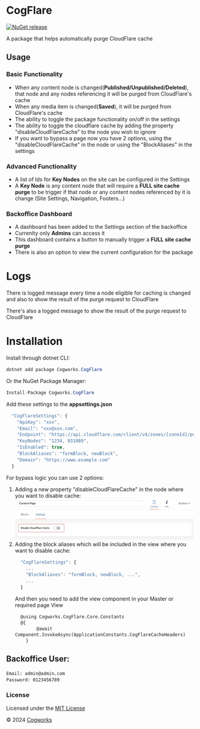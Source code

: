 # CogFlare

[![NuGet release](https://img.shields.io/nuget/v/Cogworks.CogFlare.svg)](https://www.nuget.org/packages/Cogworks.CogFlare/)

A package that helps automatically purge CloudFlare cache

## Usage

### Basic Functionality

*   When any content node is changed(**Published/Unpublished/Deleted**), that node and any nodes referencing it will be purged from CloudFlare's cache
*   When any media item is changed(**Saved**), it will be purged from CloudFlare's cache
*   The ability to toggle the package functionality on/off in the settings
*   The ability to toggle the cloudflare cache by adding the property "disableCloudFlareCache" to the node you wish to ignore
*   If you want to bypass a page now you have 2 options, using the "disableCloudFlareCache" in the node or using the "BlockAliases" in the settings

### Advanced Functionality

*   A list of Ids for **Key Nodes** on the site can be configured in the Settings
*   A **Key Node** is any content node that will require a **FULL site cache purge** to be trigger if that node or any content nodes referenced by it is change (Site Settings, Navigation, Footers...) 

### Backoffice Dashboard

*   A dashboard has been added to the Settings section of the backoffice
*   Currenlty only **Admins** can access it 
*   This dashboard contains a button to manually trigger a **FULL site cache purge**
*   There is also an option to view the current configuration for the package

# Logs

There is logged message every time a node eligible for caching is changed and also to show the result of the purge request to CloudFlare

There's also a logged message to show the result of the purge request to CloudFlare

# Installation

Install through dotnet CLI:
```c#
dotnet add package Cogworks.CogFlare
```

Or the NuGet Package Manager:
```c#
Install-Package Cogworks.CogFlare
```

Add these settings to the **appsettings.json**
```js
  "CogFlareSettings": {
    "ApiKey": "xxx",
    "Email": "xxx@xxx.com",
    "Endpoint": "https://api.cloudflare.com/client/v4/zones/[zoneId]/purge_cache",
    "KeyNodes": "1234, 031089",
    "IsEnabled": true,
    "BlockAliases": "formBlock, newBlock",
    "Domain": "https://www.example.com"
  }
```

For bypass logic you can use 2 options:
1. Adding a new property "disableCloudFlareCache" in the node where you want to disable cache:
![DisableCloudFare-Property](./disableCloudFareCacheProperty.jpg)
2. Adding the block aliases which will be included in the view where you want to disable cache:
    ```js
      "CogFlareSettings": {
        ...
        "BlockAliases": "formBlock, newBlock, ...",
        ...
      }
    ```
    And then you need to add the view component in your Master or required page View
    ```razor
      @using Cogworks.CogFlare.Core.Constants
      @{	
            @await Component.InvokeAsync(ApplicationConstants.CogFlareCacheHeaders)
        }
    ```

## Backoffice User:

```sh
Email: admin@admin.com
Password: 0123456789
```

### License

Licensed under the [MIT License](LICENSE.md)

&copy; 2024 [Cogworks](https://www.wearecogworks.com/)